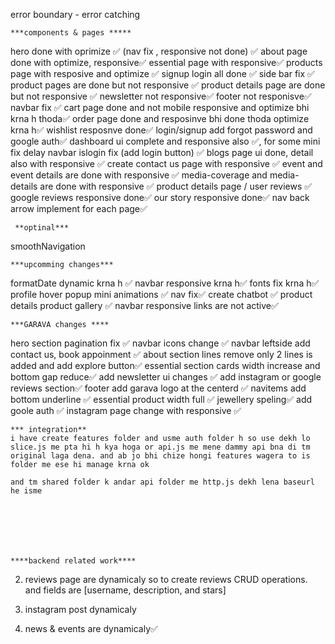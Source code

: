 error boundary - error catching

    ***components & pages *****
hero done with oprimize ✅ (nav fix , responsive not done) ✅
about page done with optimize, responsive✅
essential page with responsive✅
products page with resposive and optimize ✅
signup login all done ✅
side bar fix ✅
product pages are done but not responsive ✅
product details page are done but not responsive ✅
newsletter not responsive✅
footer not responisve✅
navbar fix ✅
cart page done and not mobile responsive and optimize bhi krna h thoda✅
order page done and resposinve bhi done thoda optimize krna h✅
wishlist  resposnve done✅
login/signup add forgot password and google auth✅
dashboard ui complete and responsive also ✅, for some mini fix delay
navbar islogin fix (add login button) ✅
blogs page ui done, detail also  with responsive ✅ 
create contact us page   with responsive ✅ 
event and event details are done with responsive ✅ 
media-coverage and media-details are done with responsive ✅ 
product details page / user reviews   ✅
google reviews  responsive done✅
our story  responsive done✅ nav
back arrow implement for each page✅



     **optinal***
 smoothNavigation

    ***upcomming changes***
formatDate dynamic krna h ✅
navbar responsive krna h✅
fonts fix krna h✅
profile hover popup mini animations  ✅
nav fix✅
create chatbot ✅
product details product gallery ✅
navbar responsive links are not active✅




    ***GARAVA changes ****
hero section pagination fix ✅
navbar icons change  ✅ 
navbar leftside add contact us, book appoinment ✅
about section  lines remove only 2 lines is added and add explore button✅
essential section cards width increase and bottom gap reduce✅
add newsletter ui changes ✅
add instagram or google reviews section✅
footer add garava logo at the centerd ✅
navitems add bottom underline ✅
essential product width full ✅
jewellery speling✅
add goole auth ✅
instagram page change with responsive  ✅


    *** integration**
    i have create features folder and usme auth folder h so use dekh lo slice.js me pta hi h kya hoga or api.js me mene dammy api bna di tm original laga dena. and ab jo bhi chize hongi features wagera to is folder me ese hi manage krna ok

    and tm shared folder k andar api folder me http.js dekh lena baseurl he isme







    ****backend related work****


2) reviews page are dynamicaly so to create reviews CRUD operations. and fields are [username, description, and stars]

2) instagram post dynamicaly 

3) news & events are dynamicaly✅

